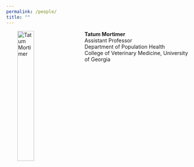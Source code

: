 ```yaml
---
permalink: /people/
title: ""
---
```


<a href="/people/TatumMortimer">
<img src="/assets/images/Mortimer_headshot_small.png" width="30%" title="Tatum Mortimer" align="left" hspace="30">
</a>

__Tatum Mortimer__<br/>
Assistant Professor<br/>
Department of Population Health<br/>
College of Veterinary Medicine, University of Georgia<br/><br/><br/><br/>
